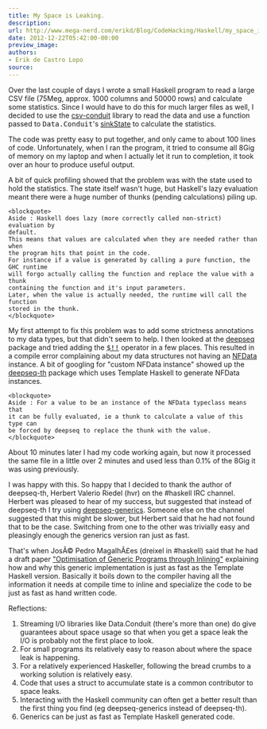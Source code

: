 ```yaml
---
title: My Space is Leaking.
description:
url: http://www.mega-nerd.com/erikd/Blog/CodeHacking/Haskell/my_space_is_leaking.html
date: 2012-12-22T05:42:00-00:00
preview_image:
authors:
- Erik de Castro Lopo
source:
---
```




<p>
Over the last couple of days I wrote a small Haskell program to read a large CSV
file (75Meg, approx. 1000 columns and 50000 rows) and calculate some statistics.
Since I would have to do this for much larger files as well, I decided to use
the
	<a href="http://hackage.haskell.org/package/csv-conduit/">
	csv-conduit</a>
library to read the data and use a function passed to <tt>Data.Conduit</tt>'s
	<a href="http://hackage.haskell.org/packages/archive/conduit/latest/doc/html/Data-Conduit-Util.html#v:sinkState">
	sinkState</a>
to calculate the statistics.
</p>

<p>
The code was pretty easy to put together, and only came to about 100 lines of
code.
Unfortunately, when I ran the program, it tried to consume all 8Gig of memory
on my laptop and when I actually let it run to completion, it took over an hour
to produce useful output.
</p>

<p>
A bit of quick profiling showed that the problem was with the state used to hold
the statistics.
The state itself wasn't huge, but Haskell's lazy evaluation meant there were a
huge number of thunks (pending calculations) piling up.
</p>

	<blockquote>
	Aside : Haskell does lazy (more correctly called non-strict) evaluation by
	default.
	This means that values are calculated when they are needed rather than when
	the program hits that point in the code.
	For instance if a value is generated by calling a pure function, the GHC runtime
	will forgo actually calling the function and replace the value with a thunk
	containing the function and it's input parameters.
	Later, when the value is actually needed, the runtime will call the function
	stored in the thunk.
	</blockquote>

<p>
My first attempt to fix this problem was to add some strictness annotations to
my data types, but that didn't seem to help.
I then looked at the
	<a href="http://hackage.haskell.org/package/deepseq/">
	deepseq</a>
package and tried adding the
	<a href="http://hackage.haskell.org/packages/archive/deepseq/1.3.0.1/doc/html/Control-DeepSeq.html#v:-36--33--33-">
	<tt>$!!</tt></a>
operator in a few places.
This resulted in a compile error complaining about my data structures not having
an
	<a href="http://hackage.haskell.org/packages/archive/deepseq/1.3.0.1/doc/html/Control-DeepSeq.html#t:NFData">
	NFData</a>
instance.
A bit of googling for "custom NFData instance" showed up the
	<a href="http://hackage.haskell.org/package/deepseq-th/">
	deepseq-th</a>
package which uses Template Haskell to generate NFData instances.
</p>

	<blockquote>
	Aside : For a value to be an instance of the NFData typeclass means that
	it can be fully evaluated, ie a thunk to calculate a value of this type can
	be forced by deepseq to replace the thunk with the value.
	</blockquote>

<p>
About 10 minutes later I had my code working again, but now it processed the same
file in a little over 2 minutes and used less than 0.1% of the 8Gig it was using
previously.
</p>

<p>
I was happy with this.
So happy that I decided to thank the author of deepseq-th, Herbert Valerio Riedel
(hvr) on the #haskell IRC channel.
Herbert was pleased to hear of my success, but suggested that instead of
deepseq-th I try using
	<a href="http://hackage.haskell.org/package/deepseq-generics/">
	deepseq-generics</a>.
Someone else on the channel suggested that this might be slower, but Herbert
said that he had not found that to be the case.
Switching from one to the other was trivially easy and pleasingly enough the
generics version ran just as fast.
</p>

<p>
That's when JosÃ© Pedro MagalhÃ£es (dreixel in #haskell) said that he had a draft
paper
	<a href="http://dreixel.net/research/pdf/ogpi_draft.pdf">
	"Optimisation of Generic Programs through Inlining"</a>
explaining how and why this generic implementation is just as fast as the
Template Haskell version.
Basically it boils down to the compiler having all the information it needs at
compile time to inline and specialize the code to be just as fast as hand written
code.
</p>

<p>
Reflections:
</p>

<ol>
	<li>Streaming I/O libraries like Data.Conduit (there's more than one) do
		give guarantees about space usage so that when you get a space leak the
		I/O is probably not the first place to look.
		</li>
	<li>For small programs its relatively easy to reason about where the space
		leak is happening.
		</li>
	<li>For a relatively experienced Haskeller, following the bread crumbs to
		a working solution is relatively easy.
		</li>
	<li>Code that uses a struct to accumulate state is a common contributor to
		space leaks.
		</li>
	<li>Interacting with the Haskell community can often get a better result
		than the first thing you find (eg deepseq-generics instead of deepseq-th).
		</li>
	<li>Generics can be just as fast as Template Haskell generated code.
		</li>
</ol>


